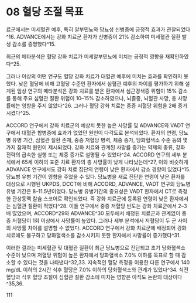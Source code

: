 # 08 혈당 조절 목표

료군에서는 미세혈관 예후, 특히 알부민뇨와 당뇨성 신병증에 긍정적 효과가 관찰되었다^16. ADVANCE에서는 강화 치료군 환자가 신병증이 21% 감소하여 미세혈관 질환 발생 감소를 증명했다^15.

최근의 메타분석은 혈당 강화 치료가 미세알부민뇨에 미치는 긍정적 영향을 재확인하였다^25.

그러나 이상의 어떤 연구도 혈당 강화 치료가 대혈관 예후에 미치는 효과를 확인하지 못했다. 낮은 혈당에 비해 고혈당 수준인 환자에서 심혈관 예후의 차이를 평가하기 위해 설계된 임상 연구의 메타분석은 강화 치료를 받은 환자에서 심근경색증 위험이 15% 감소를 통해 주요 심혈관 질환 위험이 10–15% 감소하였으나, 뇌졸중, 뇌혈관 사망, 총 사망률에는 영향을 주지 않았다^26. 그러나 혈당 강화 치료는 중증 저혈당 위험을 2배 증가시켰다^25.

ACCORD 연구에서 강화 치료군의 예상치 못한 높은 사망률 및 ADVANCE와 VADT 연구에서 대혈관 합병증에 효과가 없었던 원인이 다각도로 분석되었다. 환자의 연령, 당뇨병 유병 기간, 심혈관 질환 존재, 중증 저혈당 병력, 체중 증가, 당화혈색소 수준 등의 몇 가지 잠재적 원인이 제시되었다. 강화 치료와 관계된 사망률 증가는 약제의 종류, 강화 전략의 급속한 실행 또는 체중 증가로 설명될 수 있었다^24. ACCORD 연구의 세부 분석에서 65세 이하의 표준 치료 환자의 총 사망률이 낮게 나타났는데^27, 이와 비슷하게 ADVANCE 연구에서도 강화 치료 집단의 연령이 낮은 환자에서 감소 경향이 있었다^15. 당뇨병 유병 기간이 영향을 주었을 수 있다. 당뇨병을 새로 진단한 연령이 낮은 환자를 대상으로 시행된 UKPDS, DCCT에 비해 ACCORD, ADVANCE, VADT 연구의 당뇨병 유병 기간은 8–11.5년이었다. 당뇨병 유병기간의 중요성은 VADT 환자에서 CT로 측정한 관상동맥 칼슘 스코어로 확인되었다. 즉 강화 치료군에 등록된 연령이 낮은 환자에서는 심혈관 질환이 적었다^28. 이들 연구에서 중증 저혈당 빈도는 강화 치료군에서 2–3배 많았으며, ACCORD^29와 ADVANCE^30 모두에서 배정된 치료군과 관계없이 중증 저혈당이 1회 이상에서 사망률이 높았다. 그러나 세부 분석에서 저혈당이 두 군 사이의 사망률 차이를 설명할 수 없었다. ACCORD 연구에서 강화 치료군에 배정되어 강화 치료에도 불구하고 당화혈색소를 감소시키지 못한 환자에서 사망률이 증가했다^31.

이러한 결과는 미세혈관 및 대혈관 질환이 최근 당뇨병으로 진단되고 초기 당화혈색소 수준이 낮으며 저혈당 위험이 높은 환자에서 당화혈색소 7.0% 이하를 목표로 할 때 감소할 수 있다는 것을 나타낸다^32,33. 지속적인 혈당 측정을 이용한 다른 연구에서 140 mg/dL 이하의 2시간 식후 혈당은 7.0% 이하의 당화혈색소와 관계가 있었다^34. 식전 혈당과 식후 혈당 조절이 심혈관 질환 감소에 미치는 영향은 아직도 논란의 대상이다^35,36.

<PAGE>111